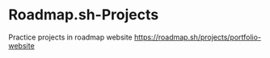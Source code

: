 # Roadmap.sh-Projects
Practice projects in roadmap website
https://roadmap.sh/projects/portfolio-website
